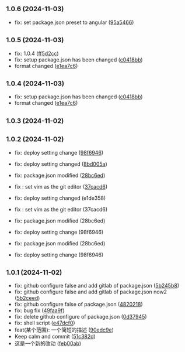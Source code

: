 

## <small>1.0.6 (2024-11-03)</small>

* fix: set package.json preset to angular ([95a5466](https://github.com/Hubery-Lee/changelog/commit/95a5466))

## <small>1.0.5 (2024-11-03)</small>

* fix: 1.0.4 ([ff5d2cc](https://github.com/Hubery-Lee/changelog/commit/ff5d2cc))
* fix: setup package.json has been changed ([c0418bb](https://github.com/Hubery-Lee/changelog/commit/c0418bb))
* format changed ([e1ea7c6](https://github.com/Hubery-Lee/changelog/commit/e1ea7c6))

## <small>1.0.4 (2024-11-03)</small>

* fix: setup package.json has been changed ([c0418bb](https://github.com/Hubery-Lee/changelog/commit/c0418bb))
* format changed ([e1ea7c6](https://github.com/Hubery-Lee/changelog/commit/e1ea7c6))

## <small>1.0.3 (2024-11-02)</small>

## <small>1.0.2 (2024-11-02)</small>

* fix: deploy setting change ([98f6946](https://github.com/Hubery-Lee/changelog/commit/98f6946))
* fix: deploy setting changed ([8bd005a](https://github.com/Hubery-Lee/changelog/commit/8bd005a))
* fix: package.json modified ([28bc6ed](https://github.com/Hubery-Lee/changelog/commit/28bc6ed))
* fix : set vim as the git editor ([37cacd6](https://github.com/Hubery-Lee/changelog/commit/37cacd6))

* fix: deploy setting changed (e1de358)
* fix : set vim as the git editor (37cacd6)
* fix: package.json modified (28bc6ed)
* fix: deploy setting change (98f6946)

* fix: package.json modified (28bc6ed)
* fix: deploy setting change (98f6946)

## <small>1.0.1 (2024-11-02)</small>

* fix:  github configure false and add gitlab of package.json ([5b245b8](https://github.com/Hubery-Lee/changelog/commit/5b245b8))
* fix:  github configure false and add gitlab of package.json  now2 ([5b2ceed](https://github.com/Hubery-Lee/changelog/commit/5b2ceed))
* fix:  github configure false of package.json ([4820218](https://github.com/Hubery-Lee/changelog/commit/4820218))
* fix: bug fix ([49faa9f](https://github.com/Hubery-Lee/changelog/commit/49faa9f))
* fix: delete github configure of package.json ([0d37945](https://github.com/Hubery-Lee/changelog/commit/0d37945))
* fix: shell script ([e47dcf0](https://github.com/Hubery-Lee/changelog/commit/e47dcf0))
* feat(某个范围): 一个简短的描述 ([90edc9e](https://github.com/Hubery-Lee/changelog/commit/90edc9e))
* Keep calm and commit ([51c382d](https://github.com/Hubery-Lee/changelog/commit/51c382d))
* 这是一个新的改动 ([feb00ab](https://github.com/Hubery-Lee/changelog/commit/feb00ab))
